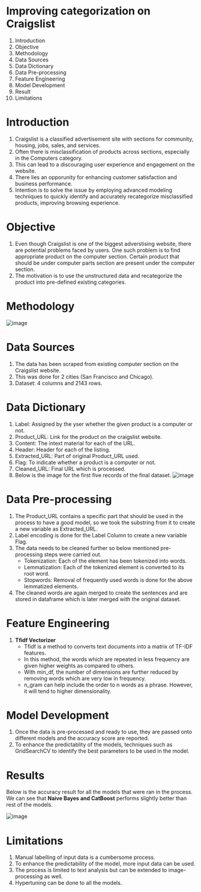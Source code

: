# Improving categorization on Craigslist
  1. Introduction
  2. Objective
  3. Methodology
  4. Data Sources
  5. Data Dictionary
  6. Data Pre-processing
  7. Feature Engineering
  8. Model Development
  9. Result
  10. Limitations

# Introduction
  1. Craigslist is a classified advertisement site with sections for community, housing, jobs, sales, and services.
  2. Often there is misclassification of products across sections, especially in the Computers category.
  3. This can lead to a discouraging user experience and engagement on the website.
  4. There lies an opporunity for enhancing customer satisfaction and business performance.
  5. Intention is to solve the issue by employing advanced modeling techniques to quickly identify and accurately recategorize misclassified products, improving browsing experience.

# Objective
 1. Even though Craigslist is one of the biggest adverstising website, there are potential problems faced by users. One such problem is to find appropriate product on the computer section. Certain product that should be under computer parts section are present under the computer section.
 2. The motivation is to use the unstructured data and recategorize the product into pre-defined existing categories.

# Methodology
![image](https://github.com/khande28/NLP-Classification-on-Craigslist/assets/140965175/ab201ca6-12a7-4261-b733-0f86ac2b8849)

# Data Sources
 1. The data has been scraped from existing computer section on the Craigslist website.
 2. This was done for 2 cities (San Francisco and Chicago).
 3. Dataset: 4 columns and 2143 rows.

# Data Dictionary
 1. Label: Assigned by the yser whether the given product is a computer or not.
 2. Product_URL: Link for the product on the craigslist website.
 3. Content: The intext material for each of the URL.
 4. Header: Header for each of the listing.
 5. Extracted_URL: Part of original Product_URL used.
 6. Flag: To indicate whether a product is a computer or not.
 7. Cleaned_URL: Final URL which is processed.
 8. Below is the image for the first five records of the final dataset.
    ![image](https://github.com/khande28/NLP-Classification-on-Craigslist/assets/140965175/794b70dd-d36c-410b-ae61-0d3e765202f5)

# Data Pre-processing
 1. The Product_URL contains a specific part that should be used in the process to have a good model, so we took the substring from it to create a new variable as Extracted_URL.
 2. Label encoding is done for the Label Column to create a new variable Flag.
 3. The data needs to be cleaned further so below mentioned pre-processing steps were carried out.
    * Tokenization: Each of the element has been tokenized into words.
    * Lemmatization: Each of the tokenized element is converted to its root word.
    * Stopwords: Removal of frequently used words is done for the above lemmatized elements.
 4. The cleaned words are again merged to create the sentences and are stored in dataframe which is later merged with the original dataset.

# Feature Engineering
 1. **Tfidf Vectorizer**
    * Tfidf is a method to converts text documents into a matrix of TF-IDF features.
    * In this method, the words which are repeated in less frequency are given higher weights as compared to others.
    * With min_df, the number of dimensions are further reduced by removing words which are very low in frequency.
    * n_gram can help include the order to n words as a phrase. However, it will tend to higher dimensionality.

# Model Development
 1. Once the data is pre-processed and ready to use, they are passed onto different models and the accuracy score are reported.
 2. To enhance the predictablity of the models, techniques such as GridSearchCV to identify the best parameters to be used in the model.

# Results

Below is the accuracy result for all the models that were ran in the process. We can see that **Naive Bayes and CatBoost** performs slightly better than rest of the models.

![image](https://github.com/khande28/NLP-Classification-on-Craigslist/assets/140965175/04f2623e-85f8-4fb0-a61b-79e38625473a)


# Limitations
 1. Manual labelling of input data is a cumbersome process.
 2. To enhance the predictability of the model, more input data can be used.
 3. The process is limited to text analysis but can be extended to image-processing as well.
 4. Hypertuning can be done to all the models.




